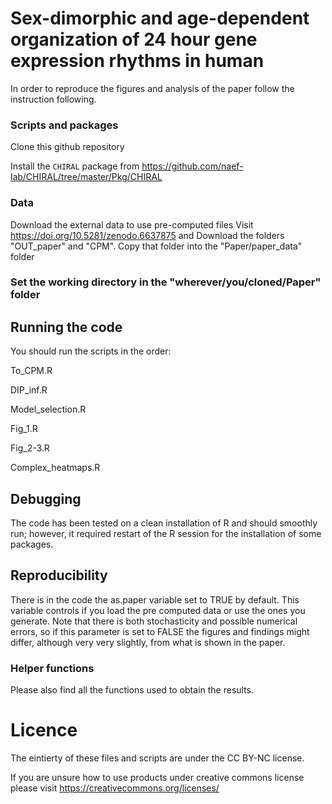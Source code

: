 # Sex-dimorphic and age-dependent organization of 24 hour gene expression rhythms in human
In order to reproduce the figures and analysis of the paper follow the instruction following.

### Scripts and packages
Clone this github repository

Install the `CHIRAL` package from https://github.com/naef-lab/CHIRAL/tree/master/Pkg/CHIRAL

### Data
Download the external data to use pre-computed files
Visit https://doi.org/10.5281/zenodo.6637875 and 
Download the folders "OUT_paper" and "CPM". 
Copy that folder into the "Paper/paper_data" folder 

### Set the working directory in the "wherever/you/cloned/Paper" folder

## Running the code

You should run the scripts in the order:

To_CPM.R

DIP_inf.R

Model_selection.R

Fig_1.R

Fig_2-3.R

Complex_heatmaps.R

## Debugging

The code has been tested on a clean installation of R and should smoothly run; however, it required  restart of the R session for the installation of some packages.

## Reproducibility

There is in the code the as.paper variable set to TRUE by default.
This variable  controls if you load the pre computed data or use the ones you generate.
Note that there is both stochasticity and possible numerical errors, so if this parameter is set to FALSE the figures and findings might differ, although very very slightly, from what is shown in the paper.

### Helper functions

Please also find all the functions used to obtain the results.

# Licence 

The eintierty of these files and scripts are under the CC BY-NC license.

If you are unsure how to use products under creative commons license please visit https://creativecommons.org/licenses/



